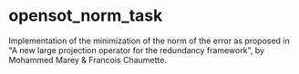 # opensot_norm_task
Implementation of the minimization of the norm of the error as proposed in "A new large projection operator for the redundancy framework", by  Mohammed Marey &amp; Francois Chaumette.
